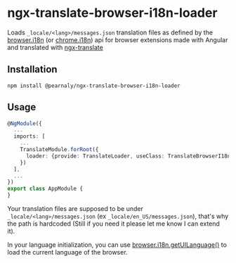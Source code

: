 # ngx-translate-browser-i18n-loader
Loads `_locale/<lang>/messages.json` translation files as defined by the [browser.i18n](https://developer.mozilla.org/en-US/docs/Mozilla/Add-ons/WebExtensions/API/i18n) (or [chrome.i18n](https://developer.chrome.com/docs/extensions/reference/i18n/)) api for browser extensions made with Angular and translated with [ngx-translate](https://github.com/ngx-translate/core)

## Installation
```
npm install @pearnaly/ngx-translate-browser-i18n-loader
```

## Usage
```typescript
@NgModule({
  ...
  imports: [
    ...
    TranslateModule.forRoot({
      loader: {provide: TranslateLoader, useClass: TranslateBrowserI18nLoader}
    })
  ],
  ...
})
export class AppModule {
}
```
Your translation files are supposed to be under `_locale/<lang>/messages.json` (ex `_locale/en_US/messages.json`), that's why the path is hardcoded (Still if you need it please let me know I can extend it).

In your language initialization, you can use [browser.i18n.getUILanguage()](https://developer.mozilla.org/en-US/docs/Mozilla/Add-ons/WebExtensions/API/i18n/getUILanguage) to load the current language of the browser.
